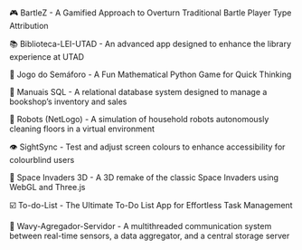 🎮 BartleZ - A Gamified Approach to Overturn Traditional Bartle Player Type Attribution

📚 Biblioteca-LEI-UTAD - An advanced app designed to enhance the library experience at UTAD

🚦 Jogo do Semáforo - A Fun Mathematical Python Game for Quick Thinking

📖 Manuais SQL - A relational database system designed to manage a bookshop’s inventory and sales

🤖 Robots (NetLogo) - A simulation of household robots autonomously cleaning floors in a virtual environment

👁️ SightSync - Test and adjust screen colours to enhance accessibility for colourblind users

👾 Space Invaders 3D - A 3D remake of the classic Space Invaders using WebGL and Three.js

☑️ To-do-List - The Ultimate To-Do List App for Effortless Task Management

🌊 Wavy-Agregador-Servidor - A multithreaded communication system between real-time sensors, a data aggregator, and a central storage server
